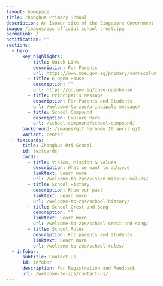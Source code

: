 ```yaml
---
layout: homepage
title: Zhonghua Primary School
description: An Isomer site of the Singapore Government
image: /images/zps official school crest.jpg
permalink: /
notification: ""
sections:
  - hero:
      key_highlights:
        - title: Quick Link
          description: For Parents
          url: https://www.moe.gov.sg/primary/curriculum
        - title: E-Open House
          description: ""
          url: https://go.gov.sg/zpse-openhouse
        - title: Principal's Message
          description: For Parents and Students
          url: /welcome-to-zps/principals-message/
        - title: School Compound
          description: Explore Here
          url: /school-compound/school-compound/
      background: /images/gif heronew 10 april.gif
      variant: center
  - textcards:
      title: Zhonghua Pri School
      id: textcards
      cards:
        - title: Vision, Mission & Values
          description: What we want to achieve
          linktext: Learn more
          url: /welcome-to-zps/vision-mission-values/
        - title: School History
          description: Know our past
          linktext: Learn more
          url: /welcome-to-zps/school-history/
        - title: School Crest and Song
          description: ""
          linktext: Learn more
          url: /welcome-to-zps/school-crest-and-song/
        - title: School Rules
          description: For parents and students
          linktext: Learn more
          url: /welcome-to-zps/school-rules/
  - infobar:
      subtitle: Contact Us
      id: infobar
      description: For Registration and Feedback
      url: /welcome-to-zps/contact-us/
---
```

